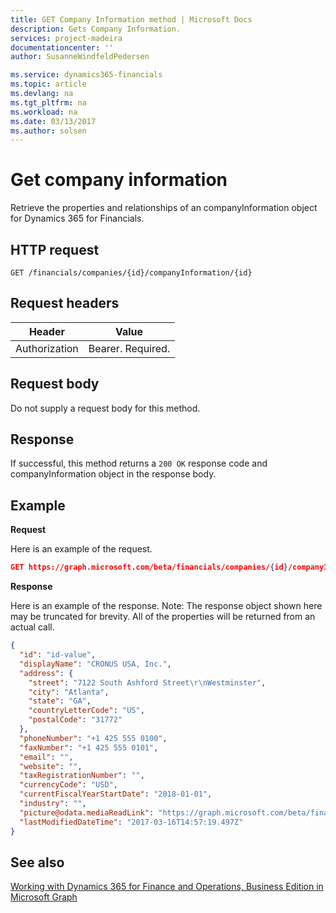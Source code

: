 ```yaml
---
title: GET Company Information method | Microsoft Docs
description: Gets Company Information.
services: project-madeira
documentationcenter: ''
author: SusanneWindfeldPedersen

ms.service: dynamics365-financials
ms.topic: article
ms.devlang: na
ms.tgt_pltfrm: na
ms.workload: na
ms.date: 03/13/2017
ms.author: solsen
---
```


# Get company information
Retrieve the properties and relationships of an companyInformation object for Dynamics 365 for Financials.

## HTTP request
```
GET /financials/companies/{id}/companyInformation/{id}
```

## Request headers
|Header|Value|
|------|-----|
|Authorization  |Bearer. Required. |

## Request body
Do not supply a request body for this method.

## Response
If successful, this method returns a ```200 OK``` response code and companyInformation object in the response body.

## Example

**Request**

Here is an example of the request.
```json
GET https://graph.microsoft.com/beta/financials/companies/{id}/companyInformation/{id}
```

**Response**

Here is an example of the response. Note: The response object shown here may be truncated for brevity. All of the properties will be returned from an actual call.

```json
{
  "id": "id-value",
  "displayName": "CRONUS USA, Inc.",
  "address": {
    "street": "7122 South Ashford Street\r\nWestminster",
    "city": "Atlanta",
    "state": "GA",
    "countryLetterCode": "US",
    "postalCode": "31772"
  },
  "phoneNumber": "+1 425 555 0100",
  "faxNumber": "+1 425 555 0101",
  "email": "",
  "website": "",
  "taxRegistrationNumber": "",
  "currencyCode": "USD",
  "currentFiscalYearStartDate": "2018-01-01",
  "industry": "",
  "picture@odata.mediaReadLink": "https://graph.microsoft.com/beta/financials/companies/{id}/companyInformation/{id}/picture",
  "lastModifiedDateTime": "2017-03-16T14:57:19.497Z"
}
```


## See also
[Working with Dynamics 365 for Finance and Operations, Business Edition in Microsoft Graph](dynamics_overview.md)  